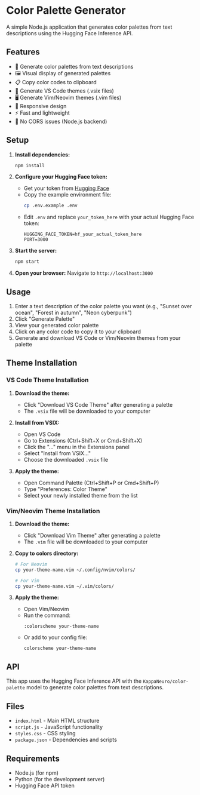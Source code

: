 # Color Palette Generator

A simple Node.js application that generates color palettes from text descriptions using the Hugging Face Inference API.

## Features

- 🎨 Generate color palettes from text descriptions
- 🖼️ Visual display of generated palettes
- 📋 Copy color codes to clipboard
- 🎨 Generate VS Code themes (.vsix files)
- 🖥️ Generate Vim/Neovim themes (.vim files)
- 📱 Responsive design
- ⚡ Fast and lightweight
- 🚀 No CORS issues (Node.js backend)

## Setup

1. **Install dependencies:**
   ```bash
   npm install
   ```

2. **Configure your Hugging Face token:**
   - Get your token from [Hugging Face](https://huggingface.co/settings/tokens)
   - Copy the example environment file:
     ```bash
     cp .env.example .env
     ```
   - Edit `.env` and replace `your_token_here` with your actual Hugging Face token:
     ```
     HUGGING_FACE_TOKEN=hf_your_actual_token_here
     PORT=3000
     ```

3. **Start the server:**
   ```bash
   npm start
   ```

4. **Open your browser:**
   Navigate to `http://localhost:3000`

## Usage

1. Enter a text description of the color palette you want (e.g., "Sunset over ocean", "Forest in autumn", "Neon cyberpunk")
2. Click "Generate Palette"
3. View your generated color palette
4. Click on any color code to copy it to your clipboard
5. Generate and download VS Code or Vim/Neovim themes from your palette

## Theme Installation

### VS Code Theme Installation

1. **Download the theme:**
   - Click "Download VS Code Theme" after generating a palette
   - The `.vsix` file will be downloaded to your computer

2. **Install from VSIX:**
   - Open VS Code
   - Go to Extensions (Ctrl+Shift+X or Cmd+Shift+X)
   - Click the "..." menu in the Extensions panel
   - Select "Install from VSIX..."
   - Choose the downloaded `.vsix` file

3. **Apply the theme:**
   - Open Command Palette (Ctrl+Shift+P or Cmd+Shift+P)
   - Type "Preferences: Color Theme"
   - Select your newly installed theme from the list

### Vim/Neovim Theme Installation

1. **Download the theme:**
   - Click "Download Vim Theme" after generating a palette
   - The `.vim` file will be downloaded to your computer

2. **Copy to colors directory:**
   ```bash
   # For Neovim
   cp your-theme-name.vim ~/.config/nvim/colors/
   
   # For Vim
   cp your-theme-name.vim ~/.vim/colors/
   ```

3. **Apply the theme:**
   - Open Vim/Neovim
   - Run the command:
     ```
     :colorscheme your-theme-name
     ```
   - Or add to your config file:
     ```
     colorscheme your-theme-name
     ```

## API

This app uses the Hugging Face Inference API with the `KappaNeuro/color-palette` model to generate color palettes from text descriptions.

## Files

- `index.html` - Main HTML structure
- `script.js` - JavaScript functionality
- `styles.css` - CSS styling
- `package.json` - Dependencies and scripts

## Requirements

- Node.js (for npm)
- Python (for the development server)
- Hugging Face API token

